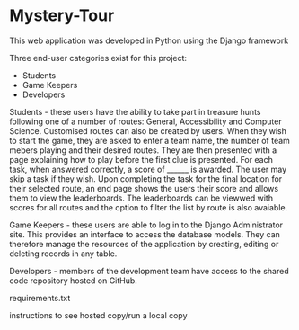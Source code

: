 # Mystery-Tour

This web application was developed in Python using the Django framework

Three end-user categories exist for this project:
  - Students
  - Game Keepers
  - Developers

Students - these users have the ability to take part in treasure hunts following one of a number of routes: General, Accessibility and Computer Science. Customised routes can also be created by users. When they wish to start the game, they are asked to enter a team name, the number of team mebers playing and their desired routes. They are then presented with a page explaining how to play before the first clue is presented. For each task, when answered correctly, a score of ______ is awarded. The user may skip a task if they wish. Upon completing the task for the final location for their selected route, an end page shows the users their score and allows them to view the leaderboards. The leaderboards can be viewwed with scores for all routes and the option to filter the list by route is also avaiable.

Game Keepers - these users are able to log in to the Django Administrator site. This provides an interface to access the database models. They can therefore manage the resources of the application by creating, editing or deleting records in any table.

Developers - members of the development team have access to the shared code repository hosted on GitHub.



requirements.txt

instructions to see hosted copy/run a local copy
